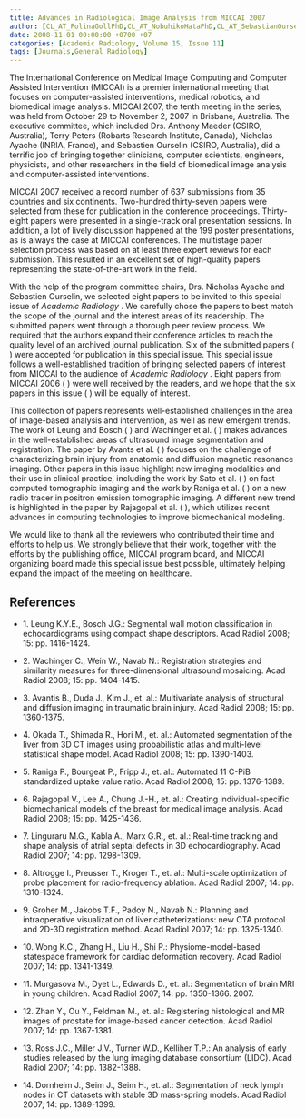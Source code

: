 ```yaml
---
title: Advances in Radiological Image Analysis from MICCAI 2007
author: [CL_AT_PolinaGollPhD,CL_AT_NobuhikoHataPhD,CL_AT_SebastianOurselinPhD,CL_AT_NicholasAyacheMD]
date: 2008-11-01 00:00:00 +0700 +07
categories: [Academic Radiology, Volume 15, Issue 11]
tags: [Journals,General Radiology]
---
```

The International Conference on Medical Image Computing and Computer Assisted Intervention (MICCAI) is a premier international meeting that focuses on computer-assisted interventions, medical robotics, and biomedical image analysis. MICCAI 2007, the tenth meeting in the series, was held from October 29 to November 2, 2007 in Brisbane, Australia. The executive committee, which included Drs. Anthony Maeder (CSIRO, Australia), Terry Peters (Robarts Research Institute, Canada), Nicholas Ayache (INRIA, France), and Sebastien Ourselin (CSIRO, Australia), did a terrific job of bringing together clinicians, computer scientists, engineers, physicists, and other researchers in the field of biomedical image analysis and computer-assisted interventions.

MICCAI 2007 received a record number of 637 submissions from 35 countries and six continents. Two-hundred thirty-seven papers were selected from these for publication in the conference proceedings. Thirty-eight papers were presented in a single-track oral presentation sessions. In addition, a lot of lively discussion happened at the 199 poster presentations, as is always the case at MICCAI conferences. The multistage paper selection process was based on at least three expert reviews for each submission. This resulted in an excellent set of high-quality papers representing the state-of-the-art work in the field.

With the help of the program committee chairs, Drs. Nicholas Ayache and Sebastien Ourselin, we selected eight papers to be invited to this special issue of _Academic Radiology_ . We carefully chose the papers to best match the scope of the journal and the interest areas of its readership. The submitted papers went through a thorough peer review process. We required that the authors expand their conference articles to reach the quality level of an archived journal publication. Six of the submitted papers ( ) were accepted for publication in this special issue. This special issue follows a well-established tradition of bringing selected papers of interest from MICCAI to the audience of _Academic Radiology_ . Eight papers from MICCAI 2006 ( ) were well received by the readers, and we hope that the six papers in this issue ( ) will be equally of interest.

This collection of papers represents well-established challenges in the area of image-based analysis and intervention, as well as new emergent trends. The work of Leung and Bosch ( ) and Wachinger et al. ( ) makes advances in the well-established areas of ultrasound image segmentation and registration. The paper by Avants et al. ( ) focuses on the challenge of characterizing brain injury from anatomic and diffusion magnetic resonance imaging. Other papers in this issue highlight new imaging modalities and their use in clinical practice, including the work by Sato et al. ( ) on fast computed tomographic imaging and the work by Raniga et al. ( ) on a new radio tracer in positron emission tomographic imaging. A different new trend is highlighted in the paper by Rajagopal et al. ( ), which utilizes recent advances in computing technologies to improve biomechanical modeling.

We would like to thank all the reviewers who contributed their time and efforts to help us. We strongly believe that their work, together with the efforts by the publishing office, MICCAI program board, and MICCAI organizing board made this special issue best possible, ultimately helping expand the impact of the meeting on healthcare.

## References

- 1\. Leung K.Y.E., Bosch J.G.: Segmental wall motion classification in echocardiograms using compact shape descriptors. Acad Radiol 2008; 15: pp. 1416-1424.


- 2\. Wachinger C., Wein W., Navab N.: Registration strategies and similarity measures for three-dimensional ultrasound mosaicing. Acad Radiol 2008; 15: pp. 1404-1415.


- 3\. Avantis B., Duda J., Kim J., et. al.: Multivariate analysis of structural and diffusion imaging in traumatic brain injury. Acad Radiol 2008; 15: pp. 1360-1375.


- 4\. Okada T., Shimada R., Hori M., et. al.: Automated segmentation of the liver from 3D CT images using probabilistic atlas and multi-level statistical shape model. Acad Radiol 2008; 15: pp. 1390-1403.


- 5\. Raniga P., Bourgeat P., Fripp J., et. al.: Automated  11  C-PiB standardized uptake value ratio. Acad Radiol 2008; 15: pp. 1376-1389.


- 6\. Rajagopal V., Lee A., Chung J.-H., et. al.: Creating individual-specific biomechanical models of the breast for medical image analysis. Acad Radiol 2008; 15: pp. 1425-1436.


- 7\. Linguraru M.G., Kabla A., Marx G.R., et. al.: Real-time tracking and shape analysis of atrial septal defects in 3D echocardiography. Acad Radiol 2007; 14: pp. 1298-1309.


- 8\. Altrogge I., Preusser T., Kroger T., et. al.: Multi-scale optimization of probe placement for radio-frequency ablation. Acad Radiol 2007; 14: pp. 1310-1324.


- 9\. Groher M., Jakobs T.F., Padoy N., Navab N.: Planning and intraoperative visualization of liver catheterizations: new CTA protocol and 2D-3D registration method. Acad Radiol 2007; 14: pp. 1325-1340.


- 10\. Wong K.C., Zhang H., Liu H., Shi P.: Physiome-model-based statespace framework for cardiac deformation recovery. Acad Radiol 2007; 14: pp. 1341-1349.


- 11\. Murgasova M., Dyet L., Edwards D., et. al.: Segmentation of brain MRI in young children. Acad Radiol 2007; 14: pp. 1350-1366. 2007.


- 12\. Zhan Y., Ou Y., Feldman M., et. al.: Registering histological and MR images of prostate for image-based cancer detection. Acad Radiol 2007; 14: pp. 1367-1381.


- 13\. Ross J.C., Miller J.V., Turner W.D., Kelliher T.P.: An analysis of early studies released by the lung imaging database consortium (LIDC). Acad Radiol 2007; 14: pp. 1382-1388.


- 14\. Dornheim J., Seim J., Seim H., et. al.: Segmentation of neck lymph nodes in CT datasets with stable 3D mass-spring models. Acad Radiol 2007; 14: pp. 1389-1399.